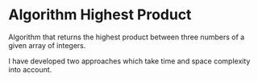 # Algorithm Highest Product

Algorithm that returns the highest product between three numbers of a given array of integers. 

I have developed two approaches which take time and space complexity into account.
